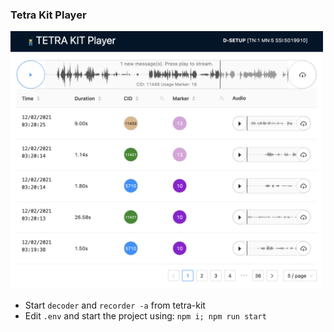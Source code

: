 ### Tetra Kit Player

<img src="sscreen3.png" width="500">

- Start `decoder` and `recorder -a` from tetra-kit
- Edit `.env` and start the project using: `npm i; npm run start`
